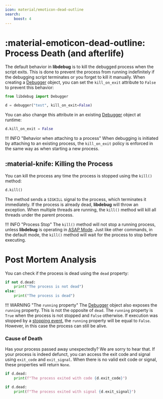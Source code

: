 ```yaml
---
icon: material/emoticon-dead-outline
search:
    boost: 4
---
```


# :material-emoticon-dead-outline: Process Death (and afterlife)
The default behavior in **libdebug** is to kill the debugged process when the script exits. This is done to prevent the process from running indefinitely if the debugging script terminates or you forget to kill it manually. When creating a [Debugger](../../from_pydoc/generated/debugger/debugger/) object, you can set the `kill_on_exit` attribute to `False` to prevent this behavior:

```python
from libdebug import Debugger

d = debugger("test", kill_on_exit=False)
```

You can also change this attribute in an existing [Debugger](../../from_pydoc/generated/debugger/debugger/) object at runtime:  

```python
d.kill_on_exit = False
```

!!! INFO "Behavior when attaching to a process"
    When debugging is initiated by attaching to an existing process, the `kill_on_exit` policy is enforced in the same way as when starting a new process.

## :material-knife: Killing the Process

You can kill the process any time the process is stopped using the `kill()` method:

```python
d.kill()
```

The method sends a `SIGKILL` signal to the process, which terminates it immediately. If the process is already dead, **libdebug** will throw an exception. When multiple threads are running, the `kill()` method will kill all threads under the parent process.

!!! INFO "Process Stop"
    The `kill()` method will not stop a running process, unless **libdebug** is operating in [ASAP Mode](../command_queue). Just like other commands, in the default mode, the `kill()` method will wait for the process to stop before executing.

# Post Mortem Analysis
You can check if the process is dead using the `dead` property:

```python
if not d.dead:
    print("The process is not dead")
else:
    print("The process is dead")
```

!!! WARNING "The `running` property"
    The [Debugger](../../from_pydoc/generated/debugger/debugger/) object also exposes the `running` property. This is not the opposite of `dead`. The `running` property is `True` when the process is not stopped and `False` otherwise. If execution was stopped by a [stopping event](../../stopping_events/stopping_events), the `running` property will be equal to `False`. However, in this case the process can still be alive.

### Cause of Death
Has your process passed away unexpectedly? We are sorry to hear that. If your process is indeed defunct, you can access the exit code and signal using `exit_code` and `exit_signal`. When there is no valid exit code or signal, these properties will return `None`.

```python
if d.dead:
    print(f"The process exited with code {d.exit_code}")

if d.dead:
    print(f"The process exited with signal {d.exit_signal}")
```